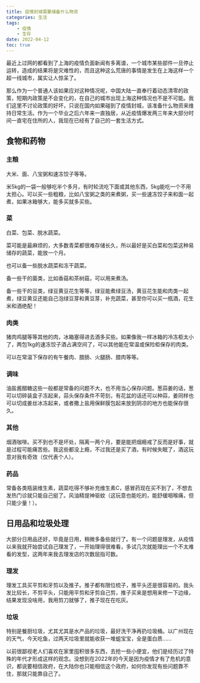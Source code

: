 ```yaml
---
title: 疫情封城需要储备什么物资
categories: 生活
tags: 
    - 疫情
    - 生存
date: 2022-04-12
toc: true
---
```


最近上过网的都看到了上海的疫情负面新闻有多离谱，一个城市某些部件一旦停止运转，造成的结果将是灾难性的，而且这种这么荒唐的事情是发生在上海这样一个超一线城市，属实让人惊呆了。

那么作为一个普通人该如果应对这种情况呢，中国大陆一直奉行着动态清零的政策，短期内政策是不会变化的，在自己的城市出现上海这种情况也不是不可能。我们这里不讨论政策的好坏，只说在国内如果碰到了疫情封城，该准备什么物资来维持日常生活。作为一个毕业之后六年来一直独居，从近疫情爆发两三年来大部分时间一直宅在住所的人，我现在已经有了自己的一套生活方式。

## 食物和药物

### 主粮  

大米、面、八宝粥和速冻饺子等等。

米5kg的一袋一般够吃半个多月，有时轮流吃下面或其他东西，5kg能吃一个不用太担心。可以买一些粗粮，比如八宝粥之类的来煮粥，买一些速冻饺子来和面一起煮，如果冰箱够大，能多买就多买些。

### 菜

白菜、包菜、脱水蔬菜。

菜可能是最麻烦的，大多数青菜都很难存储长久，所以最好是买白菜和包菜这种易储存的蔬菜，能放一个月。

也可以备一些脱水蔬菜和冻干蔬菜。

备一些干的菌类，比如香菇和茶树菇，可以用来煮汤。

备一些干的豆类，绿豆黄豆花生等等，绿豆能煮绿豆汤，黄豆花生能和肉类一起煮，绿豆黄豆还能自己泡绿豆芽和黄豆芽，补充蔬菜，甚至你可以买一瓶酒，花生米和酒绝配！

### 肉类

猪肉鸡腿等等其他的肉，冰箱塞得进去酒多买些。如果像我一样冰箱的冷冻柜太小了，两包1kg的速冻饺子酒占满空间了，可以其他能在常温或保险柜保存的肉类。

可以在常温下保存的有午餐肉、腊肠、火腿肠、腊肉等等。

### 调味

油盐酱醋糖这些一般都是常备的问题不大，也不用当心保存问题。葱蒜姜的话，葱可以切碎装盒子冻起来，蒜头保存条件不苛刻，有花盆的话还可以种蒜，姜同样也可以切成姜丝冰冻起来，或者撒上盐用保鲜膜包起来放到阴凉的地方也能保存很久。

### 其他
烟酒咖啡。买不到也不是坏处，隔离一两个月，要是能把烟瘾戒了反而是好事，就是过程可能痛苦些。我这些都没上瘾，不过我还是买了酒，有时候失眠了，酒这玩意对我有奇效（仅代表个人）。

### 药品

常备各类瓶装维生素，蔬菜吃得不够补充维生素C，感冒药现在买不到了，不想去发热门诊就只能自己挺了。风油精提神驱蚊（这玩意也能吃的，能舒缓咽喉痛，但只能少量！）。

## 日用品和垃圾处理

大部分日用品还好，毕竟是日用，稍微多备些就行了。有一个问题是理发，从疫情以来我就开始尝试自己理发了，一开始理得很难看，多试几次就能理出一个不太难看的发型，这两年来我去理发店的次数屈指可数。

### 理发

理发工具买平剪和牙剪以及推子。推子都有限位梳子，推平头还是很容易的。我头发比较长，不剪平头，只能用平剪和牙剪自己剪，推子买来是想用来修一下边缘，结果发现没啥用，我用剪刀就够了，推子现在在吃灰。

### 垃圾

特别是餐厨垃圾，尤其尤其是水产品的垃圾，最好洗干净再扔垃圾桶。以广州现在的天气，今天吃鱼，过两天垃圾里就能收获一堆蛆宝宝，全是蛋白质......


以前很鄙视老人们喜欢在家里囤积很多东西，去抢一些小便宜，他们是经历过了特殊的年代才形成这样的观念。没想到在2022年的今天是因为疫情才有了危机的意识，都说要相信政府，在大陆你也只能相信这个政府，如何你发现有些问题靠不住，那就只能靠自己了。

